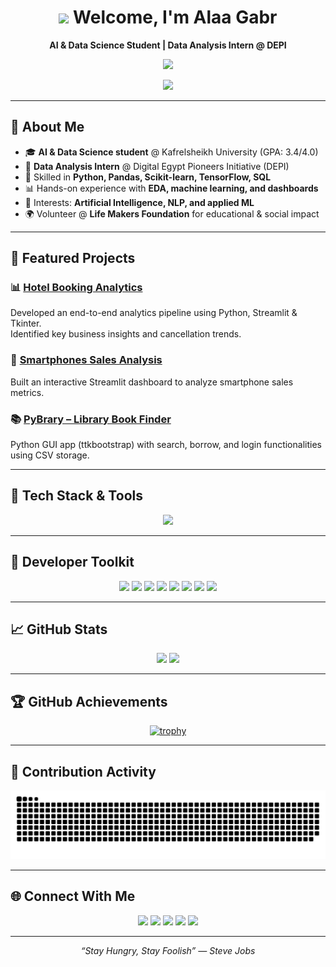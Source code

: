 <h1 align="center">
  <img src="https://media.giphy.com/media/hvRJCLFzcasrR4ia7z/giphy.gif" width="35"> Welcome, I'm Alaa Gabr
</h1>
<p align="center"><b>AI & Data Science Student | Data Analysis Intern @ DEPI</b></p>

<p align="center">
  <img src="https://readme-typing-svg.demolab.com/?lines=AI+Explorer+%7C+Data+Storyteller;Driven+by+Curiosity+%7C+Problem+Solver;Always+Learning+and+Building...&center=true&width=550&height=40&color=58A6FF&pause=1000">
</p>

<p align="center">
  <img src="https://capsule-render.vercel.app/api?type=waving&color=0:58A6FF,100:000000&height=150&section=header&text=Welcome%20to%20My%20GitHub!&fontAlign=50&fontColor=ffffff&animation=fadeIn"/>
</p>

---

## 🚀 About Me
- 🎓 **AI & Data Science student** @ Kafrelsheikh University (GPA: 3.4/4.0)  
- 💼 **Data Analysis Intern** @ Digital Egypt Pioneers Initiative (DEPI)  
- 🧠 Skilled in **Python, Pandas, Scikit-learn, TensorFlow, SQL**  
- 📊 Hands-on experience with **EDA, machine learning, and dashboards**  
- 🤖 Interests: **Artificial Intelligence, NLP, and applied ML**  
- 🌍 Volunteer @ **Life Makers Foundation** for educational & social impact  

---

## 📂 Featured Projects

### 📊 [Hotel Booking Analytics](https://github.com/engalaagabr/HotelBookingAnalytics)
Developed an end-to-end analytics pipeline using Python, Streamlit & Tkinter.  
Identified key business insights and cancellation trends.  

### 📱 [Smartphones Sales Analysis](https://github.com/engalaagabr/Smartphone-Sales-Analysis)
Built an interactive Streamlit dashboard to analyze smartphone sales metrics.  

### 📚 [PyBrary – Library Book Finder](https://github.com/engalaagabr/PyBrary)
Python GUI app (ttkbootstrap) with search, borrow, and login functionalities using CSV storage.  

---

## 🧰 Tech Stack & Tools

<p align="center">
  <img src="https://skillicons.dev/icons?i=python,c,cpp,git,github,vscode,tensorflow,pytorch,jupyter,postgres,azure,linux,docker&perline=12" />
</p>

---

## 🎯 Developer Toolkit

<p align="center">
  <img src="https://img.shields.io/badge/Machine%20Learning-%230A66C2.svg?&style=for-the-badge&logo=scikitlearn&logoColor=white"/>
  <img src="https://img.shields.io/badge/Deep%20Learning-%23FF6F00.svg?&style=for-the-badge&logo=tensorflow&logoColor=white"/>
  <img src="https://img.shields.io/badge/NLP-%234285F4.svg?&style=for-the-badge&logo=azurefunctions&logoColor=white"/>
  <img src="https://img.shields.io/badge/Data%20Visualization-%23F37626.svg?&style=for-the-badge&logo=tableau&logoColor=white"/>
  <img src="https://img.shields.io/badge/EDA-%2300B4D8.svg?&style=for-the-badge&logo=plotly&logoColor=white"/>
  <img src="https://img.shields.io/badge/Prompt%20Engineering-%23009688.svg?&style=for-the-badge&logo=openai&logoColor=white"/>
  <img src="https://img.shields.io/badge/SQL%20Databases-%234F5D95.svg?&style=for-the-badge&logo=postgresql&logoColor=white"/>
  <img src="https://img.shields.io/badge/Cloud%20Computing-%230072C6.svg?&style=for-the-badge&logo=azuredevops&logoColor=white"/>
</p>

---

## 📈 GitHub Stats

<p align="center">
  <img src="https://github-readme-stats.vercel.app/api?username=engalaagabr&show_icons=true&theme=tokyonight" />
  <img src="https://github-readme-stats.vercel.app/api/top-langs/?username=engalaagabr&layout=compact&theme=tokyonight" />
</p>

---

## 🏆 GitHub Achievements  

<div align="center">

[![trophy](https://github-trophies.vercel.app/?username=engalaagabr&theme=onedark&no-frame=true&column=6&margin-w=10&margin-h=10)](https://github.com/ryo-ma/github-profile-trophy)

</div>

---

## 📌 Contribution Activity

<picture>
  <source media="(prefers-color-scheme: dark)" srcset="https://raw.githubusercontent.com/platane/snk/output/github-contribution-grid-snake-dark.svg"/>
  <source media="(prefers-color-scheme: light)" srcset="https://raw.githubusercontent.com/platane/snk/output/github-contribution-grid-snake.svg"/>
  <img alt="github contribution grid snake animation" src="https://raw.githubusercontent.com/platane/snk/output/github-contribution-grid-snake.svg"/>
</picture>

---

## 🌐 Connect With Me

<p align="center">
  <a href="https://www.linkedin.com/in/engalaagabr/" target="_blank"><img src="https://img.shields.io/badge/LinkedIn-%230077B5.svg?&style=for-the-badge&logo=linkedin&logoColor=white"/></a>
  <a href="mailto:engalaagabr@hotmail.com" target="_blank"><img src="https://img.shields.io/badge/Email-D14836?style=for-the-badge&logo=gmail&logoColor=white"/></a>
  <a href="https://www.instagram.com/3laagabr_" target="_blank"><img src="https://img.shields.io/badge/Instagram-%23E4405F.svg?&style=for-the-badge&logo=instagram&logoColor=white"/></a>
  <a href="https://www.facebook.com/eng.alaa.gabr" target="_blank"><img src="https://img.shields.io/badge/Facebook-%231877F2.svg?&style=for-the-badge&logo=facebook&logoColor=white"/></a>
  <a href="https://www.kaggle.com/engalaagabr" target="_blank"><img src="https://img.shields.io/badge/Kaggle-20BEFF?style=for-the-badge&logo=kaggle&logoColor=white"/></a>
</p>

---

<p align="center"><i>“Stay Hungry, Stay Foolish” — Steve Jobs</i></p>
